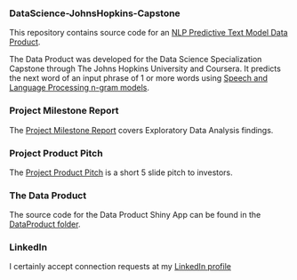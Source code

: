 ### DataScience-JohnsHopkins-Capstone
This repository contains source code for an [NLP Predictive Text Model Data Product](https://ebrucecfa.shinyapps.io/DSC_DataProduct).

The Data Product was developed for the Data Science Specialization Capstone through The Johns Hopkins University and Coursera. It predicts the next word of an input phrase of 1 or more words using [Speech and Language Processing n-gram models](https://lagunita.stanford.edu/c4x/Engineering/CS-224N/asset/slp4.pdf).

### Project Milestone Report
The [Project Milestone Report](http://rpubs.com/ebrucecfa/DSC_MilestoneReport) covers Exploratory Data Analysis findings.

### Project Product Pitch
The [Project Product Pitch](http://rpubs.com/ebrucecfa/DSC_DataProductPitch) is a short 5 slide pitch to investors.

### The Data Product
The source code for the Data Product Shiny App can be found in the [DataProduct folder](https://github.com/ericandbeethoven/DataScience-JohnsHopkins-Capstone/tree/master/DataProduct).

### LinkedIn
I certainly accept connection requests at my [LinkedIn profile](https://www.linkedin.com/in/ericbrucecfa)
